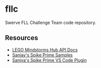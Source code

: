# fllc
Swerve FLL Challenge Team code repository.

## Resources

- [LEGO Mindstorms Hub API Docs](https://lego.github.io/MINDSTORMS-Robot-Inventor-hub-API/)
- [Sanjay's Spike Prime Samples](https://github.com/sanjayseshan/spikeprime-samples)
- [Sanjya's Spike Prime VS Code Plugin](https://github.com/sanjayseshan/spikeprime-vscode/wiki)
